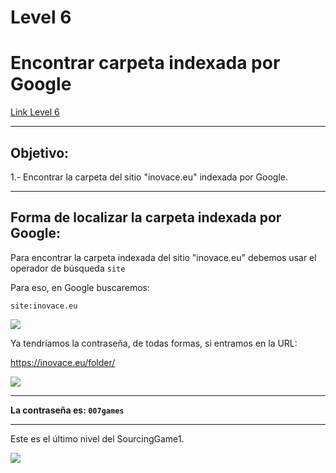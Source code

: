 # Level 6
# Encontrar carpeta indexada por Google
[Link Level 6](https://sourcing.games/game-1/game-1-ku7xa/)

---

## Objetivo:

1.- Encontrar la carpeta del sitio "inovace.eu" indexada por Google.

---

## Forma de localizar la carpeta indexada por Google:

Para encontrar la carpeta indexada del sitio "inovace.eu" debemos usar el operador de búsqueda ```site```

Para eso, en Google buscaremos:

```site:inovace.eu```


![](images/Level06/2025-05-17-23-12-26.png)

Ya tendríamos la contraseña, de todas formas, si entramos en la URL:

https://inovace.eu/folder/

![](images/Level06/2025-05-17-23-13-53.png)

---

**La contraseña es: ```007games```**

---

Este es el último nivel del SourcingGame1.

![](images/Level06/2025-05-20-02-01-24.png)
